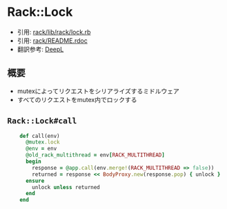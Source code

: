 # Rack::Lock
- 引用: [rack/lib/rack/lock.rb](https://github.com/rack/rack/blob/master/lib/rack/lock.rb)
- 引用: [rack/README.rdoc](https://github.com/rack/rack/blob/master/README.rdoc)
- 翻訳参考: [DeepL](https://www.deepl.com/translator)

## 概要
- mutexによってリクエストをシリアライズするミドルウェア
- すべてのリクエストをmutex内でロックする

## `Rack::Lock#call`
```ruby
    def call(env)
      @mutex.lock
      @env = env
      @old_rack_multithread = env[RACK_MULTITHREAD]
      begin
        response = @app.call(env.merge!(RACK_MULTITHREAD => false))
        returned = response << BodyProxy.new(response.pop) { unlock }
      ensure
        unlock unless returned
      end
    end
```
